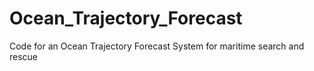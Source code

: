 # Ocean_Trajectory_Forecast
Code for an Ocean Trajectory Forecast System for maritime search and rescue
